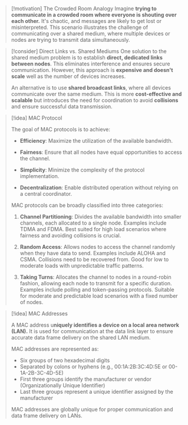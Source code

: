 > [!motivation] The Crowded Room Analogy
> Imagine **trying to communicate in a crowded room where everyone is shouting over each other.** It's chaotic, and messages are likely to get lost or misinterpreted. This scenario illustrates the challenge of communicating over a shared medium, where multiple devices or nodes are trying to transmit data simultaneously.

> [!consider] Direct Links vs. Shared Mediums
> One solution to the shared medium problem is to establish **direct, dedicated links between nodes**. This eliminates interference and ensures secure communication. However, this approach is **expensive and doesn't scale** well as the number of devices increases.
> 
> An alternative is to use **shared broadcast links**, where all devices communicate over the same medium. This is more **cost-effective and scalable** but introduces the need for coordination to avoid **collisions** and ensure successful data transmission.

> [!idea] MAC Protocol  
>
> The goal of MAC protocols is to achieve:
>
> - **Efficiency**: Maximize the utilization of the available bandwidth.
>   
> - **Fairness**: Ensure that all nodes have equal opportunities to access the channel.
>
> - **Simplicity**: Minimize the complexity of the protocol implementation. 
>
> - **Decentralization**: Enable distributed operation without relying on a central coordinator.
>
> MAC protocols can be broadly classified into three categories:
>
> 1. **Channel Partitioning**: Divides the available bandwidth into smaller channels, each allocated to a single node. Examples include TDMA and FDMA. Best suited for high load scenarios where fairness and avoiding collisions is crucial.
>
> 2. **Random Access**: Allows nodes to access the channel randomly when they have data to send. Examples include ALOHA and CSMA. Collisions need to be recovered from. Good for low to moderate loads with unpredictable traffic patterns.  
>
> 3. **Taking Turns**: Allocates the channel to nodes in a round-robin fashion, allowing each node to transmit for a specific duration. Examples include polling and token-passing protocols. Suitable for moderate and predictable load scenarios with a fixed number of nodes.


> [!idea] MAC Addresses
>
> A MAC address u**niquely identifies a device on a local area network (LAN).** It is used for communication at the data link layer to ensure accurate data frame delivery on the shared LAN medium.
>
> MAC addresses are represented as:
> - Six groups of two hexadecimal digits
> - Separated by colons or hyphens (e.g., 00:1A:2B:3C:4D:5E or 00-1A-2B-3C-4D-5E)
> - First three groups identify the manufacturer or vendor (Organizationally Unique Identifier)
> - Last three groups represent a unique identifier assigned by the manufacturer
>
> MAC addresses are globally unique for proper communication and data frame delivery on LANs.








